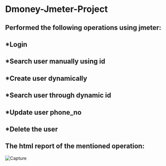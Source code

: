 # Dmoney-Jmeter-Project

## Performed the following operations using jmeter:
## *Login 
## *Search user manually using id
## *Create user dynamically
## *Search user through dynamic id
## *Update user phone_no
## *Delete the user

## The html report of the mentioned operation:

![Capture](https://user-images.githubusercontent.com/47983558/176371961-41edf5d5-1e0d-404f-86d8-cb337ac212d2.PNG)
